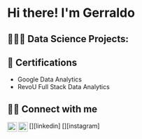 <h1>Hi there! I'm Gerraldo</h1>

<h2>🧑🏻‍💻 Data Science Projects:</h2>

<h2>📄 Certifications</h2>

- Google Data Analytics
- RevoU Full Stack Data Analytics

<h2>🤳🏼 Connect with me</h2>
[<img align="left" alt="JoshMadakor | LinkedIn" width="22px" src="https://cdn.jsdelivr.net/npm/simple-icons@v3/icons/linkedin.svg" />][linkedin]
[<img align="left" alt="JoshMadakor | Instagram" width="22px" src="https://cdn.jsdelivr.net/npm/simple-icons@v3/icons/instagram.svg" />][instagram]

[linkedin]: https://www.linkedin.com/in/gerraldo-firmini-susilo
[instagram]: https://www.instagram.com/gerraldofirmini/
